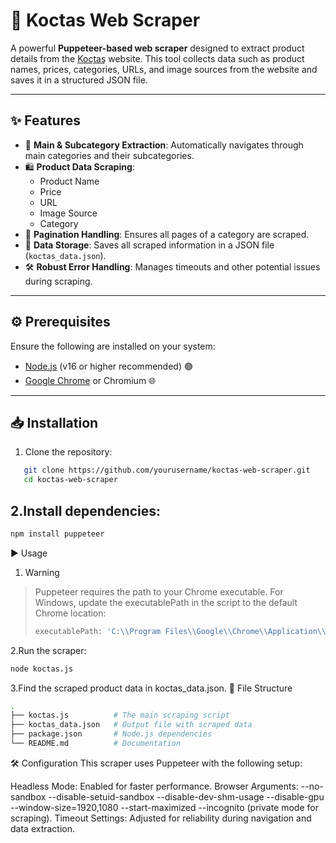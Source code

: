 # 🛒 Koctas Web Scraper

A powerful **Puppeteer-based web scraper** designed to extract product details from the [Koçtaş](https://www.koctas.com.tr) website. This tool collects data such as product names, prices, categories, URLs, and image sources from the website and saves it in a structured JSON file.

---

## ✨ Features
- 🔗 **Main & Subcategory Extraction**: Automatically navigates through main categories and their subcategories.
- 🛍️ **Product Data Scraping**:
  - Product Name
  - Price
  - URL
  - Image Source
  - Category
- 📑 **Pagination Handling**: Ensures all pages of a category are scraped.
- 💾 **Data Storage**: Saves all scraped information in a JSON file (`koctas_data.json`).
- 🛠️ **Robust Error Handling**: Manages timeouts and other potential issues during scraping.

---

## ⚙️ Prerequisites
Ensure the following are installed on your system:
- [Node.js](https://nodejs.org/) (v16 or higher recommended) 🟢
- [Google Chrome](https://www.google.com/chrome/) or Chromium 🌐

---

## 📥 Installation
1. Clone the repository:
```bash
   git clone https://github.com/yourusername/koctas-web-scraper.git
   cd koctas-web-scraper
```
## 2.Install dependencies:
```bash
npm install puppeteer
```
▶️ Usage
1. > [!WARNING]  
> Puppeteer requires the path to your Chrome executable. For Windows, update the executablePath in the script to the default Chrome location:
> ```bash
>executablePath: 'C:\\Program Files\\Google\\Chrome\\Application\\chrome.exe'
> ```
2.Run the scraper:
```bash
node koctas.js
```
3.Find the scraped product data in koctas_data.json.
📂 File Structure
```bash
.
├── koctas.js          # The main scraping script
├── koctas_data.json   # Output file with scraped data
├── package.json       # Node.js dependencies
└── README.md          # Documentation

```
🛠️ Configuration
This scraper uses Puppeteer with the following setup:

Headless Mode: Enabled for faster performance.
Browser Arguments:
--no-sandbox
--disable-setuid-sandbox
--disable-dev-shm-usage
--disable-gpu
--window-size=1920,1080
--start-maximized
--incognito (private mode for scraping).
Timeout Settings: Adjusted for reliability during navigation and data extraction.
